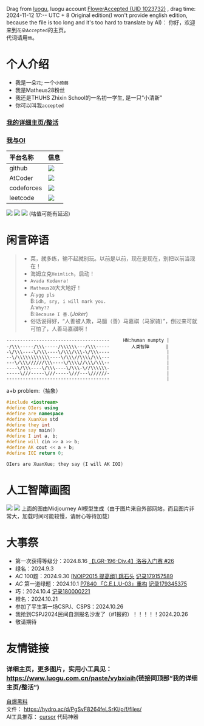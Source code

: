Drag from [luogu](https://luogu.com.cn), luogu account [FlowerAccepted (UID 1023732)](https://www.luogu.com.cn/user/1023732) , drag time: 2024-11-12 17:-- UTC + 8
Original edition(I won't provide english edition, because the file is too long and it's too hard to translate by AI)：
你好，欢迎来到`花朵Accepted`的主页。  
代词请用`他`。
# 个人介绍
- 我是一朵`花`; 一个`小蒟蒻`
- 我是Matheus28粉丝
- 我还是THUHS Zhixin School的一名初一学生, 是一只“小清新”
- 你可以叫我`accepted`
### [我的详细主页/整活](https://www.luogu.com.cn/paste/vybxiaih)
### [我与OI](https://www.luogu.com.cn/article/hhrt9t1z)  
| 平台名称 | 信息 |
| :----------- | :----------- |
| github | [![](https://shields.io/badge/FlowerAccepted-undefiend-787878?logo=github&style=for-the-badge)](https://github.com/FlowerAccepted) |
| AtCoder | [![](https://atrating.baoshuo.dev/rating?username=FlowerAccepted)](https://atcoder.jp/users/FlowerAccepted) |
| codeforces | [![](https://cfrating.baoshuo.dev/rating?username=FLowerAccepted)](https://codeforces.com/profile/FlowerAccepted) |
| leetcode | [![](https://shields.io/badge/FlowerAccepted-undefined-787878?logo=leetcode&style=for-the-badge)](https://leetcode.com/u/FlowerAccepted/) |

[![](https://lg.lyccrius.site/about?id=1023732&dark_mode=true&card_width=1024&disable_cache=true)](https://www.luogu.com.cn/user/1023732)
[![](https://lg.lyccrius.site/practice?id=1023732&dark_mode=true&card_width=1024&disable_cache=true)](https://www.luogu.com.cn/user/1023732#practice)
![](https://lg.lyccrius.site/guzhi?id=1023732&dark_mode=true&card_width=1024&disable_cache=true&scores=100,30,0,53,0)
(咕值可能有延迟)
# 闲言碎语
> - 菜，就多练，输不起就别玩。以前是以前，现在是现在，别把以前当现在！
> - 海姆立克`Heimlich`，启动！
> - `Avada Kedavra!`
> - `Matheus28`大大地好！
> - A:`ygg pls`  
	B:`idh, sry, i will mark you.`  
    A:`Why??`  
    B:`Because I 善.`($Joker$)
> - 俗话说得好，“人善被人欺，马膻（善）马嘉祺（马家骑）”，倒过来可就可怕了，人善马嘉祺啊！  
```text
--------------------------------------     HN:human numpty |
-/\\\-----/\\\-----/\\\\\\---/\\\-----        人类智障      |
-\/\\\----\/\\\----\/\\\/\\\-\/\\\----                     |
--\/\\\\\\\\\\\\----\/\\\//\\\\/\\\---                     |
---\/\\\//////\\\----\/\\\\//\\\/\\\--                     |
----\/\\\----\/\\\----\/\\\-\//\\\\\\-                     |
-----\///-----\///-----\///---\//////-                     |
--------------------------------------                     |
```
a+b problem:（抽象）
```cpp
#include <iostream>
#define OIers using
#define are namespace
#define XuanXue std
#define they int
#define say main()
#define I int a, b;
#define will cin >> a >> b;
#define AK cout << a + b;
#define IOI return 0;

OIers are XuanXue; they say {I will AK IOI}
```
# 人工智障画图
![](https://hydro.ac/d/PgSvF8264feLSrKl/p/1/file/00006-2827644687.png)
![](https://hydro.ac/d/PgSvF8264feLSrKl/p/1/file/1643271826557590079832064.png)
上面的图由Midjourney AI模型生成（由于图片来自外部网站，而且图片非常大，加载时间可能较慢，请耐心等待加载）
# 大事祭
- 第一次获得等级分：2024.8.16 [【LGR-196-Div.4】洛谷入门赛 #26](https://www.luogu.com.cn/contest/188303)
- 绿名：2024.9.3  
- $AC$ 100题：2024.9.30 [\[NOIP2015 提高组\] 跳石头](https://www.luogu.com.cn/problem/P2678) [记录179157589](https://www.luogu.com.cn/record/179157589)
- $AC$ 第一道绿题：2024.10.1 [P7840 「C.E.L.U-03」重构](https://www.luogu.com.cn/problem/P7840) [记录179345375](https://www.luogu.com.cn/record/179345375)
- 巧：2024.10.4 [记录180000221](https://www.luogu.com.cn/record/180000221)
- 橙名：2024.10.21  
- 参加了平生第一场CSPJ、CSPS：2024.10.26
- 我抢到CSPJ2024民间自测报名沙发了（#1报的）！！！！！2024.20.26
- 敬请期待
# 友情链接
### 详细主页，更多图片，实用小工具见：<https://www.luogu.com.cn/paste/vybxiaih>(链接同顶部“我的详细主页/整活”)  
[自爆黑料](https://lglg.top/user/1023732)  
文件：
<https://hydro.ac/d/PgSvF8264feLSrKl/p/f/files/>  
AI工具推荐：
[cursor](https://www.cursor.com/) 代码神器
